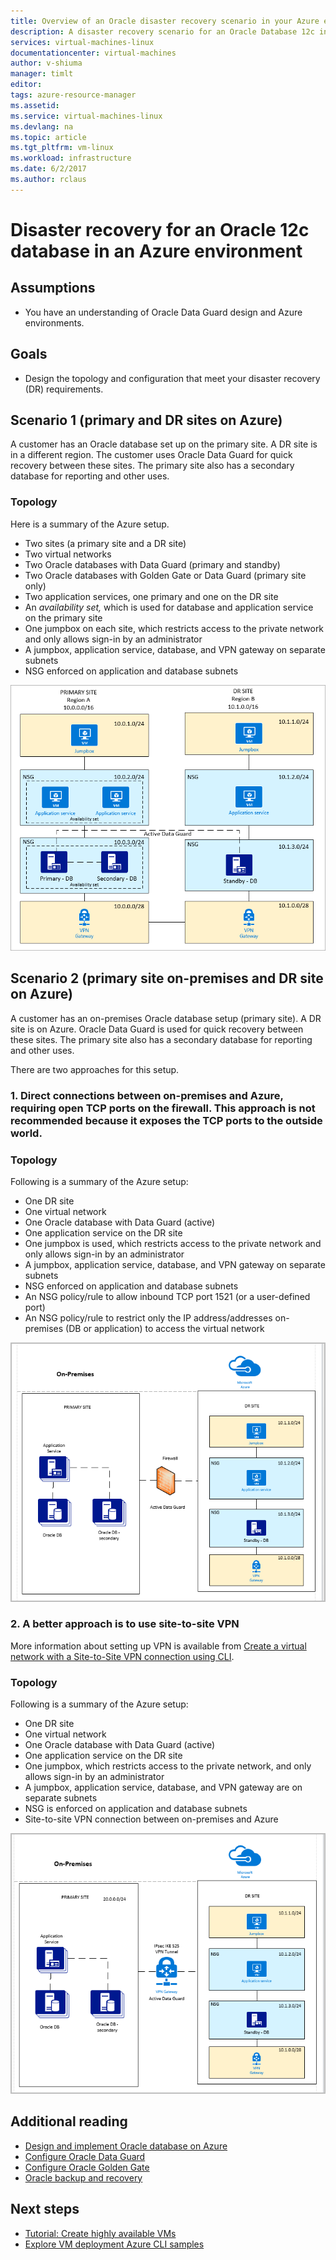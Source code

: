```yaml
---
title: Overview of an Oracle disaster recovery scenario in your Azure environment | Microsoft Docs
description: A disaster recovery scenario for an Oracle Database 12c in your Azure environment
services: virtual-machines-linux
documentationcenter: virtual-machines
author: v-shiuma
manager: timlt
editor: 
tags: azure-resource-manager
ms.assetid: 
ms.service: virtual-machines-linux
ms.devlang: na
ms.topic: article
ms.tgt_pltfrm: vm-linux
ms.workload: infrastructure
ms.date: 6/2/2017
ms.author: rclaus
---
```


# Disaster recovery for an Oracle 12c database in an Azure environment

## Assumptions

- You have an understanding of Oracle Data Guard design and Azure environments.


## Goals
- Design the topology and configuration that meet your disaster recovery (DR) requirements.

## Scenario 1 (primary and DR sites on Azure)

A customer has an Oracle database set up on the primary site. A DR site is in a different region. The customer uses Oracle Data Guard for quick recovery between these sites. The primary site also has a secondary database for reporting and other uses. 

### Topology

Here is a summary of the Azure setup.

- Two sites (a primary site and a DR site)
- Two virtual networks
- Two Oracle databases with Data Guard (primary and standby)
- Two Oracle databases with Golden Gate or Data Guard (primary site only)
- Two application services, one primary and one on the DR site
- An *availability set,* which is used for database and application service on the primary site
- One jumpbox on each site, which restricts access to the private network and only allows sign-in by an administrator
- A jumpbox, application service, database, and VPN gateway on separate subnets
- NSG enforced on application and database subnets

![Screenshot of the DR topology page](./media/oracle-disaster-recovery/oracle_topology_01.png)

## Scenario 2 (primary site on-premises and DR site on Azure)

A customer has an on-premises Oracle database setup (primary site). A DR site is on Azure. Oracle Data Guard is used for quick recovery between these sites. The primary site also has a secondary database for reporting and other uses. 

There are two approaches for this setup.

### 1. Direct connections between on-premises and Azure, requiring open TCP ports on the firewall. This approach is not recommended because it exposes the TCP ports to the outside world.

### Topology

Following is a summary of the Azure setup:

- One DR site 
- One virtual network
- One Oracle database with Data Guard (active)
- One application service on the DR site
- One jumpbox is used, which restricts access to the private network and only allows sign-in by an administrator
- A jumpbox, application service, database, and VPN gateway on separate subnets
- NSG enforced on application and database subnets
- An NSG policy/rule to allow inbound TCP port 1521 (or a user-defined port)
- An NSG policy/rule to restrict only the IP address/addresses on-premises (DB or application) to access the virtual network

![Screenshot of the DR topology page](./media/oracle-disaster-recovery/oracle_topology_02.png)

### 2. A better approach is to use site-to-site VPN
 More information about setting up VPN is available from [Create a virtual network with a Site-to-Site VPN connection using CLI](https://docs.microsoft.com/en-us/azure/vpn-gateway/vpn-gateway-howto-site-to-site-resource-manager-cli).

### Topology

Following is a summary of the Azure setup:

- One DR site 
- One virtual network 
- One Oracle database with Data Guard (active)
- One application service on the DR site
- One jumpbox, which restricts access to the private network, and only allows sign-in by an administrator
- A jumpbox, application service, database, and VPN gateway are on separate subnets
- NSG is enforced on application and database subnets
- Site-to-site VPN connection between on-premises and Azure

![Screenshot of the DR topology page](./media/oracle-disaster-recovery/oracle_topology_03.png)

## Additional reading

- [Design and implement Oracle database on Azure](oracle-design.md)
- [Configure Oracle Data Guard](configure-oracle-dataguard.md)
- [Configure Oracle Golden Gate](configure-oracle-golden-gate.md)
- [Oracle backup and recovery](oracle-backup-recovery.md)


## Next steps

- [Tutorial: Create highly available VMs](../../linux/create-cli-complete.md)
- [Explore VM deployment Azure CLI samples](../../linux/cli-samples.md)
